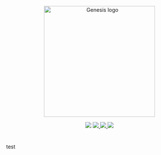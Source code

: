 <p align="center">
    <a href="https://github.com/yoratoni/genesis" target="_blank">
        <img src="https://raw.githubusercontent.com/yoratoni/genesis/main/assets/logo.png?token=GHSAT0AAAAAABZOCAUYNHYFSI6YFTTFJQSGZCM6TJQ" width="300" alt="Genesis logo">
    </a>
</p>

<p align="center">
    <img src="https://img.shields.io/badge/made%20by-Yoratoni-green?style=flat-square">
    <a href="https://github.com/yoratoni/genesis/blob/main/LICENSE" target="_blank">
        <img src="https://img.shields.io/github/license/yoratoni/bibobot?style=flat-square">
    </a>
    <a href="https://github.com/yoratoni/genesis/issues" target="_blank">
        <img src="https://img.shields.io/github/issues/yoratoni/genesis?color=green&style=flat-square">
    </a>
    <a href="https://github.com/yoratoni/genesis/blob/main/package.json" target="_blank">
        <img src="https://img.shields.io/github/package-json/v/yoratoni/genesis?style=flat-square">
    </a>
</p>

#

test